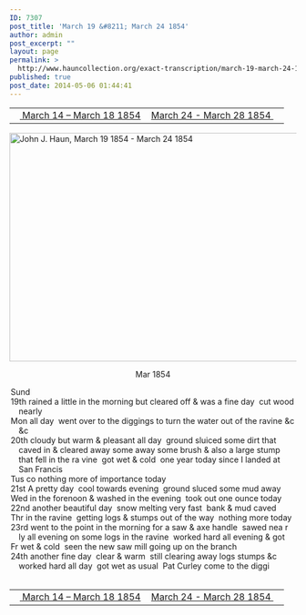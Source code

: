 ```yaml
---
ID: 7307
post_title: 'March 19 &#8211; March 24 1854'
author: admin
post_excerpt: ""
layout: page
permalink: >
  http://www.hauncollection.org/exact-transcription/march-19-march-24-1854/
published: true
post_date: 2014-05-06 01:44:41
---
```

<table style="width: 100%;" align="center">
<tbody>
<tr>
<td width="50%"><a href="http://www.hauncollection.org/version-2/version-ii-series-i/march-14-march-18-1854/"><img src="https://lh3.googleusercontent.com/-EFJpxxNiPNw/VqgtWBCZrMI/AAAAAAAAAFU/WfY4lPFWWkg/s800-Ic42/Soeb-Plain-Arrows-8-10px.png" alt="" width="10" height="10" /> March 14 – March 18 1854</a></td>
<td style="text-align: right;"><a href="http://www.hauncollection.org/version-2/version-ii-series-i/march-24-march-28-1854/"> March 24 - March 28 1854 <img src="https://lh3.googleusercontent.com/-67k0cYlpXHw/VqgtWKz1MXI/AAAAAAAAAFU/k9PW_Piyurk/s800-Ic42/Soeb-Plain-Arrows-5-10px.png" alt="" width="10" height="10" /></a></td>
</tr>
</tbody>
</table>
<a href="http://www.hauncollection.org/wp-content/uploads/John Haun/JJH_017_March 19 1854 - March 24 1854.JPG" target="_blank" rel="noopener"><img class="alignnone wp-image-2247 size-large" src="http://www.hauncollection.org/wp-content/uploads/John Haun/JJH_017_March 19 1854 - March 24 1854-1024x682.jpg" alt="John J. Haun, March 19 1854 - March 24 1854" width="604" height="402" /></a>
<p style="text-align: center;">Mar 1854</p>

<div style="text-indent: -1em; padding-left: 16px;">Sund</div>
<div style="text-indent: -1em; padding-left: 16px;">19th rained a little in the morning but cleared off &amp; was a fine day  cut wood nearly</div>
<div style="text-indent: -1em; padding-left: 16px;">Mon all day  went over to the diggings to turn the water out of the ravine &amp;c &amp;c</div>
<div style="text-indent: -1em; padding-left: 16px;">20th cloudy but warm &amp; pleasant all day  ground sluiced some dirt that caved
in &amp; cleared away some away some brush &amp; also a large stump that fell in the ra
vine  got wet &amp; cold  one year today since I landed at San Francis</div>
<div style="text-indent: -1em; padding-left: 16px;">Tus co nothing more of importance today</div>
<div style="text-indent: -1em; padding-left: 16px;">21st A pretty day  cool towards evening  ground sluced some mud away</div>
<div style="text-indent: -1em; padding-left: 16px;">Wed in the forenoon &amp; washed in the evening  took out one ounce today</div>
<div style="text-indent: -1em; padding-left: 16px;">22nd another beautiful day  snow melting very fast  bank &amp; mud caved</div>
<div style="text-indent: -1em; padding-left: 16px;">Thr in the ravine  getting logs &amp; stumps out of the way  nothing more today</div>
<div style="text-indent: -1em; padding-left: 16px;">23rd went to the point in the morning for a saw &amp; axe handle  sawed nea r
ly all evening on some logs in the ravine  worked hard all evening &amp; got</div>
<div style="text-indent: -1em; padding-left: 16px;">Fr wet &amp; cold  seen the new saw mill going up on the branch</div>
<div style="text-indent: -1em; padding-left: 16px;">24th another fine day  clear &amp; warm  still clearing away logs stumps &amp;c
worked hard all day  got wet as usual  Pat Curley come to the diggi</div>
&nbsp;
<table style="width: 100%;" align="center">
<tbody>
<tr>
<td width="50%"><a href="http://www.hauncollection.org/version-2/version-ii-series-i/march-14-march-18-1854/"><img src="https://lh3.googleusercontent.com/-EFJpxxNiPNw/VqgtWBCZrMI/AAAAAAAAAFU/WfY4lPFWWkg/s800-Ic42/Soeb-Plain-Arrows-8-10px.png" alt="" width="10" height="10" /> March 14 – March 18 1854</a></td>
<td style="text-align: right;"><a href="http://www.hauncollection.org/version-2/version-ii-series-i/march-24-march-28-1854/"> March 24 - March 28 1854 <img src="https://lh3.googleusercontent.com/-67k0cYlpXHw/VqgtWKz1MXI/AAAAAAAAAFU/k9PW_Piyurk/s800-Ic42/Soeb-Plain-Arrows-5-10px.png" alt="" width="10" height="10" /></a></td>
</tr>
</tbody>
</table>